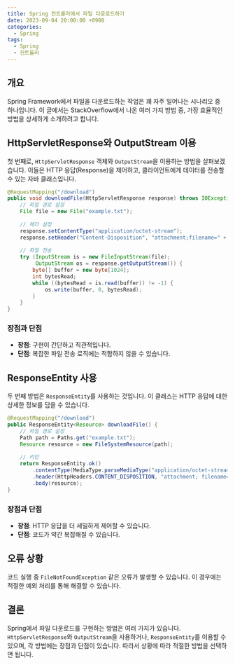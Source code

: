 ```yaml
---
title: Spring 컨트롤러에서 파일 다운로드하기
date: 2023-09-04 20:00:00 +0900
categories:
  - Spring
tags:
  - Spring
  - 컨트롤러
---
```

## 개요

Spring Framework에서 파일을 다운로드하는 작업은 꽤 자주 일어나는 시나리오 중 하나입니다. 이 글에서는 StackOverflow에서 나온 여러 가지 방법 중, 가장 효율적인 방법을 상세하게 소개하려고 합니다.

## HttpServletResponse와 OutputStream 이용

첫 번째로, `HttpServletResponse` 객체와 `OutputStream`을 이용하는 방법을 살펴보겠습니다. 이들은 HTTP 응답(Response)을 제어하고, 클라이언트에게 데이터를 전송할 수 있는 자바 클래스입니다.

```java
@RequestMapping("/download")
public void downloadFile(HttpServletResponse response) throws IOException {
    // 파일 경로 설정
    File file = new File("example.txt");
    
    // 헤더 설정
    response.setContentType("application/octet-stream");
    response.setHeader("Content-Disposition", "attachment;filename=" + file.getName());
    
    // 파일 전송
    try (InputStream is = new FileInputStream(file);
         OutputStream os = response.getOutputStream()) {
        byte[] buffer = new byte[1024];
        int bytesRead;
        while ((bytesRead = is.read(buffer)) != -1) {
            os.write(buffer, 0, bytesRead);
        }
    }
}
```

### 장점과 단점

- **장점**: 구현이 간단하고 직관적입니다.
- **단점**: 복잡한 파일 전송 로직에는 적합하지 않을 수 있습니다.

## ResponseEntity 사용

두 번째 방법은 `ResponseEntity`를 사용하는 것입니다. 이 클래스는 HTTP 응답에 대한 상세한 정보를 담을 수 있습니다.

```java
@RequestMapping("/download")
public ResponseEntity<Resource> downloadFile() {
    // 파일 경로 설정
    Path path = Paths.get("example.txt");
    Resource resource = new FileSystemResource(path);
    
    // 리턴
    return ResponseEntity.ok()
        .contentType(MediaType.parseMediaType("application/octet-stream"))
        .header(HttpHeaders.CONTENT_DISPOSITION, "attachment; filename=\"" + resource.getFilename() + "\"")
        .body(resource);
}
```

### 장점과 단점

- **장점**: HTTP 응답을 더 세밀하게 제어할 수 있습니다.
- **단점**: 코드가 약간 복잡해질 수 있습니다.

## 오류 상황

코드 실행 중 `FileNotFoundException` 같은 오류가 발생할 수 있습니다. 이 경우에는 적절한 예외 처리를 통해 해결할 수 있습니다.

## 결론

Spring에서 파일 다운로드를 구현하는 방법은 여러 가지가 있습니다. `HttpServletResponse`와 `OutputStream`을 사용하거나, `ResponseEntity`를 이용할 수 있으며, 각 방법에는 장점과 단점이 있습니다. 따라서 상황에 따라 적절한 방법을 선택하면 됩니다.
